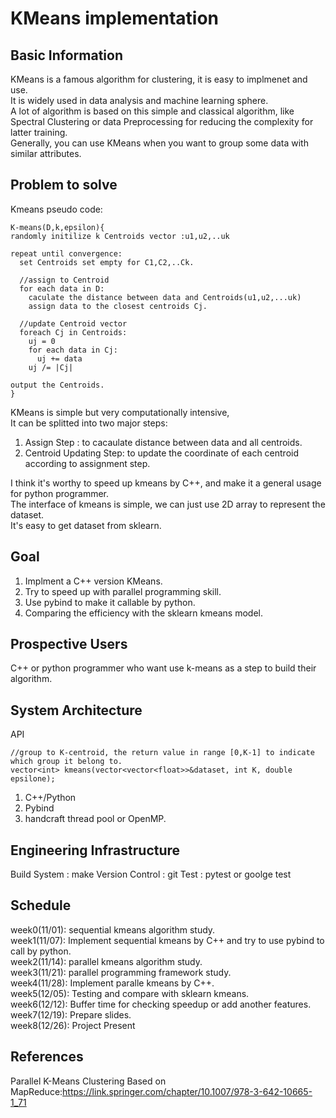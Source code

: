 # KMeans implementation

## Basic Information

KMeans is a famous algorithm for clustering, it is easy to implmenet and use.        
It is widely used in data analysis and machine learning sphere.   
A lot of algorithm is based on this simple and classical algorithm, like Spectral Clustering or data Preprocessing for reducing the complexity for latter training.   
Generally, you can use KMeans when you want to group some data with similar attributes.   


## Problem to solve 

Kmeans pseudo code:

```
K-means(D,k,epsilon){
randomly initilize k Centroids vector :u1,u2,..uk

repeat until convergence:
  set Centroids set empty for C1,C2,..Ck.
  
  //assign to Centroid 
  for each data in D:
    caculate the distance between data and Centroids(u1,u2,...uk)
    assign data to the closest centroids Cj.
  
  //update Centroid vector 
  foreach Cj in Centroids:
    uj = 0
    for each data in Cj:
      uj += data
    uj /= |Cj|

output the Centroids.
}

``` 

KMeans is simple but very computationally intensive,    
It can be splitted into two major steps:    
1. Assign Step : to cacaulate distance between data and all centroids.    
2. Centroid Updating Step: to update the coordinate of each centroid according to assignment step.      

I think it's worthy to speed up kmeans by C++, and make it a general usage for python programmer.     
The interface of kmeans is simple, we can just use 2D array to represent the dataset.     
It's easy to get dataset from sklearn.    


## Goal

1. Implment a C++ version KMeans.
2. Try to speed up with parallel programming skill.
3. Use pybind to make it callable by python.
4. Comparing the efficiency with the sklearn kmeans model.


## Prospective Users
C++ or python programmer who want use k-means as a step to build their algorithm.

## System Architecture


API

```
//group to K-centroid, the return value in range [0,K-1] to indicate which group it belong to.
vector<int> kmeans(vector<vector<float>>&dataset, int K, double epsilone);
```

1. C++/Python
2. Pybind
3. handcraft thread pool or OpenMP.

## Engineering Infrastructure
Build System : make
Version Control : git
Test : pytest or goolge test


## Schedule   

week0(11/01): sequential kmeans algorithm study.          
week1(11/07): Implement sequential kmeans by C++ and try to use pybind to call by python.   
week2(11/14): parallel kmeans algorithm study.      
week3(11/21): parallel programming framework study.     
week4(11/28): Implement paralle kmeans by C++.      
week5(12/05): Testing and compare with sklearn kmeans.      
week6(12/12): Buffer time for checking speedup or add another features.     
week7(12/19): Prepare slides.     
week8(12/26): Project Present     
  
## References
Parallel K-Means Clustering Based on MapReduce:https://link.springer.com/chapter/10.1007/978-3-642-10665-1_71

